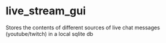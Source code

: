 # live_stream_gui
Stores the contents of different sources of live chat messages (youtube/twitch) in a local sqlite db
